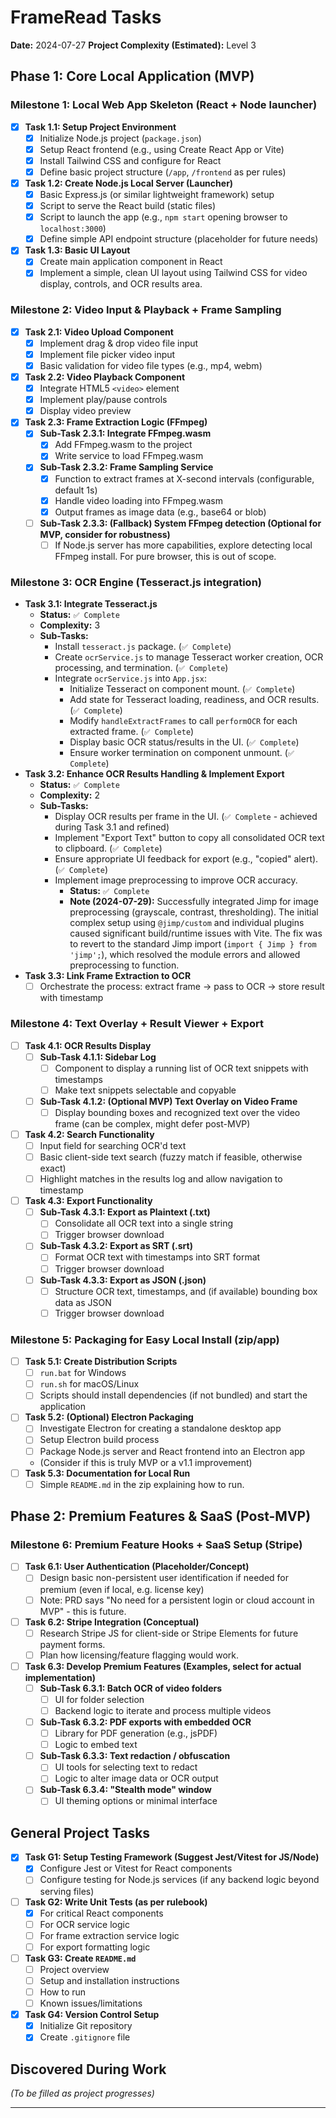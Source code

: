 # FrameRead Tasks

**Date:** 2024-07-27
**Project Complexity (Estimated):** Level 3

## Phase 1: Core Local Application (MVP)

### Milestone 1: Local Web App Skeleton (React + Node launcher)
- [x] **Task 1.1: Setup Project Environment**
    - [x] Initialize Node.js project (`package.json`)
    - [x] Setup React frontend (e.g., using Create React App or Vite)
    - [x] Install Tailwind CSS and configure for React
    - [x] Define basic project structure (`/app`, `/frontend` as per rules)
- [x] **Task 1.2: Create Node.js Local Server (Launcher)**
    - [x] Basic Express.js (or similar lightweight framework) setup
    - [x] Script to serve the React build (static files)
    - [x] Script to launch the app (e.g., `npm start` opening browser to `localhost:3000`)
    - [x] Define simple API endpoint structure (placeholder for future needs)
- [x] **Task 1.3: Basic UI Layout**
    - [x] Create main application component in React
    - [x] Implement a simple, clean UI layout using Tailwind CSS for video display, controls, and OCR results area.

### Milestone 2: Video Input & Playback + Frame Sampling
- [x] **Task 2.1: Video Upload Component**
    - [x] Implement drag & drop video file input
    - [x] Implement file picker video input
    - [x] Basic validation for video file types (e.g., mp4, webm)
- [x] **Task 2.2: Video Playback Component**
    - [x] Integrate HTML5 `<video>` element
    - [x] Implement play/pause controls
    - [x] Display video preview
- [x] **Task 2.3: Frame Extraction Logic (FFmpeg)**
    - [x] **Sub-Task 2.3.1: Integrate FFmpeg.wasm**
        - [x] Add FFmpeg.wasm to the project
        - [x] Write service to load FFmpeg.wasm
    - [x] **Sub-Task 2.3.2: Frame Sampling Service**
        - [x] Function to extract frames at X-second intervals (configurable, default 1s)
        - [x] Handle video loading into FFmpeg.wasm
        - [x] Output frames as image data (e.g., base64 or blob)
    - [ ] **Sub-Task 2.3.3: (Fallback) System FFmpeg detection (Optional for MVP, consider for robustness)**
        - [ ] If Node.js server has more capabilities, explore detecting local FFmpeg install. For pure browser, this is out of scope.

### Milestone 3: OCR Engine (Tesseract.js integration)
-   **Task 3.1: Integrate Tesseract.js**
    -   **Status:** `✅ Complete`
    -   **Complexity:** 3
    -   **Sub-Tasks:**
        -   Install `tesseract.js` package. (`✅ Complete`)
        -   Create `ocrService.js` to manage Tesseract worker creation, OCR processing, and termination. (`✅ Complete`)
        -   Integrate `ocrService.js` into `App.jsx`:
            -   Initialize Tesseract on component mount. (`✅ Complete`)
            -   Add state for Tesseract loading, readiness, and OCR results. (`✅ Complete`)
            -   Modify `handleExtractFrames` to call `performOCR` for each extracted frame. (`✅ Complete`)
            -   Display basic OCR status/results in the UI. (`✅ Complete`)
            -   Ensure worker termination on component unmount. (`✅ Complete`)
-   **Task 3.2: Enhance OCR Results Handling & Implement Export**
    -   **Status:** `✅ Complete`
    -   **Complexity:** 2
    -   **Sub-Tasks:**
        -   Display OCR results per frame in the UI. (`✅ Complete` - achieved during Task 3.1 and refined)
        -   Implement "Export Text" button to copy all consolidated OCR text to clipboard. (`✅ Complete`)
        -   Ensure appropriate UI feedback for export (e.g., "copied" alert). (`✅ Complete`)
        -   Implement image preprocessing to improve OCR accuracy.
            -   **Status:** `✅ Complete`
            -   **Note (2024-07-29):** Successfully integrated Jimp for image preprocessing (grayscale, contrast, thresholding). The initial complex setup using `@jimp/custom` and individual plugins caused significant build/runtime issues with Vite. The fix was to revert to the standard Jimp import (`import { Jimp } from 'jimp';`), which resolved the module errors and allowed preprocessing to function.
-   **Task 3.3: Link Frame Extraction to OCR**
    - [ ] Orchestrate the process: extract frame -> pass to OCR -> store result with timestamp

### Milestone 4: Text Overlay + Result Viewer + Export
- [ ] **Task 4.1: OCR Results Display**
    - [ ] **Sub-Task 4.1.1: Sidebar Log**
        - [ ] Component to display a running list of OCR text snippets with timestamps
        - [ ] Make text snippets selectable and copyable
    - [ ] **Sub-Task 4.1.2: (Optional MVP) Text Overlay on Video Frame**
        - [ ] Display bounding boxes and recognized text over the video frame (can be complex, might defer post-MVP)
- [ ] **Task 4.2: Search Functionality**
    - [ ] Input field for searching OCR'd text
    - [ ] Basic client-side text search (fuzzy match if feasible, otherwise exact)
    - [ ] Highlight matches in the results log and allow navigation to timestamp
- [ ] **Task 4.3: Export Functionality**
    - [ ] **Sub-Task 4.3.1: Export as Plaintext (.txt)**
        - [ ] Consolidate all OCR text into a single string
        - [ ] Trigger browser download
    - [ ] **Sub-Task 4.3.2: Export as SRT (.srt)**
        - [ ] Format OCR text with timestamps into SRT format
        - [ ] Trigger browser download
    - [ ] **Sub-Task 4.3.3: Export as JSON (.json)**
        - [ ] Structure OCR text, timestamps, and (if available) bounding box data as JSON
        - [ ] Trigger browser download

### Milestone 5: Packaging for Easy Local Install (zip/app)
- [ ] **Task 5.1: Create Distribution Scripts**
    - [ ] `run.bat` for Windows
    - [ ] `run.sh` for macOS/Linux
    - [ ] Scripts should install dependencies (if not bundled) and start the application
- [ ] **Task 5.2: (Optional) Electron Packaging**
    - [ ] Investigate Electron for creating a standalone desktop app
    - [ ] Setup Electron build process
    - [ ] Package Node.js server and React frontend into an Electron app
    - (Consider if this is truly MVP or a v1.1 improvement)
- [ ] **Task 5.3: Documentation for Local Run**
    - [ ] Simple `README.md` in the zip explaining how to run.

## Phase 2: Premium Features & SaaS (Post-MVP)

### Milestone 6: Premium Feature Hooks + SaaS Setup (Stripe)
- [ ] **Task 6.1: User Authentication (Placeholder/Concept)**
    - [ ] Design basic non-persistent user identification if needed for premium (even if local, e.g. license key)
    - [ ] Note: PRD says "No need for a persistent login or cloud account in MVP" - this is future.
- [ ] **Task 6.2: Stripe Integration (Conceptual)**
    - [ ] Research Stripe JS for client-side or Stripe Elements for future payment forms.
    - [ ] Plan how licensing/feature flagging would work.
- [ ] **Task 6.3: Develop Premium Features (Examples, select for actual implementation)**
    - [ ] **Sub-Task 6.3.1: Batch OCR of video folders**
        - [ ] UI for folder selection
        - [ ] Backend logic to iterate and process multiple videos
    - [ ] **Sub-Task 6.3.2: PDF exports with embedded OCR**
        - [ ] Library for PDF generation (e.g., jsPDF)
        - [ ] Logic to embed text
    - [ ] **Sub-Task 6.3.3: Text redaction / obfuscation**
        - [ ] UI tools for selecting text to redact
        - [ ] Logic to alter image data or OCR output
    - [ ] **Sub-Task 6.3.4: "Stealth mode" window**
        - [ ] UI theming options or minimal interface

## General Project Tasks
- [x] **Task G1: Setup Testing Framework (Suggest Jest/Vitest for JS/Node)**
    - [x] Configure Jest or Vitest for React components
    - [ ] Configure testing for Node.js services (if any backend logic beyond serving files)
- [ ] **Task G2: Write Unit Tests (as per rulebook)**
    - [x] For critical React components
    - [ ] For OCR service logic
    - [ ] For frame extraction service logic
    - [ ] For export formatting logic
- [ ] **Task G3: Create `README.md`**
    - [ ] Project overview
    - [ ] Setup and installation instructions
    - [ ] How to run
    - [ ] Known issues/limitations
- [x] **Task G4: Version Control Setup**
    - [x] Initialize Git repository
    - [x] Create `.gitignore` file

## Discovered During Work
*(To be filled as project progresses)*

---